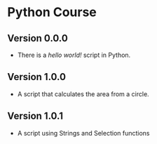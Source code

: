 # Python Course

## Version 0.0.0
-   There is a *hello world!* script in Python.

## Version 1.0.0
-   A script that calculates the area from a circle.

## Version 1.0.1
-   A script using Strings and Selection functions 